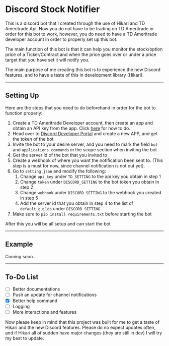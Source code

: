 # Discord Stock Notifier

This is a discord bot that I created through the use of Hikari and TD 
Ameritrade Api. Now you do not have to be trading on TD Ameritrade in 
order for this bot to work, however, you do need to have a TD Ameritrade
developer account in order to properly set up this bot.

The main function of this bot is that it can help you monitor the stock/option
price of a Ticker/Contract and when the price goes over or under a price 
target that you have set it will notify you.

The main purpose of me creating this bot is to experience the new Discord
features, and to have a taste of this in development library (Hikari).

___

## Setting Up
Here are the steps that you need to do beforehand in order for the bot to
function properly:

1. Create a TD Ameritrade Developer account, then create an app and obtain 
an API key from the app. Click [here](https://developer.tdameritrade.com/content/getting-started) for how to do.
2. Head over to [Discord Developer Portal](https://discord.com/developers/applications)
and create a new APP, and get the token of the bot
3. Invite the bot to your desire server, and you need to mark the field
`bot` and `applications.commands` in the scope section when inviting the bot
4. Get the server id of the bot that you invited to
5. Create a webhook of where you want the notification been sent to. (This 
step is a must for now, since channel notification is not out yet).
6. Go to `setting.json` and modify the following:
   1. Change `api_key` under `TD_SETTING` to the api key you obtain in step 1
   2. Change `token` under `DISCORD_SETTING` to the bot token you obtain in step 2
   3. Change `webhook` under `DISCORD_SETTING` to the webhook you created in step 5
   4. Add the server id that you obtain in step 4 to the list of `default_guilds` under `DISCORD_SETTING`
7. Make sure to `pip install requirements.txt` before starting the bot

After this you will be all setup and can start the bot

___
## Example

Coming soon...
___

## To-Do List
* [ ] Better documentations
* [ ] Push an update for channel notifications
* [x] Better help command
* [ ] Logging
* [ ] More interactions and features

Now please keep in mind that this project was built for me to get a taste of
Hikari and the new Discord features. Please do no expect updates often, and
if Hikari all of sudden have major changes (they are still in dev) I will
try my best to update.